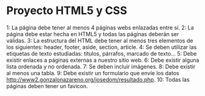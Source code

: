 # Proyecto HTML5 y CSS

1: La página debe tener al menos 4 páginas webs enlazadas entre sí.
2: La página debe estar hecha en HTML5 y todas las páginas deberán ser válidas.
3: La estructura del HTML debe tener al menos tres elementos de los siguientes: header, footer, aside, section, article.
4: Se deben utilizar las etiquetas de texto estudiadas: títulos, párrafos, marcado de texto...
5: Debe existir enlaces a páginas externas a nuestro sitio web.
6: Debe existir alguna lista ordenada y no ordenada.
7: Se deben incluir imágenes.
8: Debe existir al menos una tabla.
9: Debe existir un formulario que envíe los datos http://www2.gonzalonazareno.org/josedom/resultado.php.
10: Todas las páginas deben tener un favicon.
